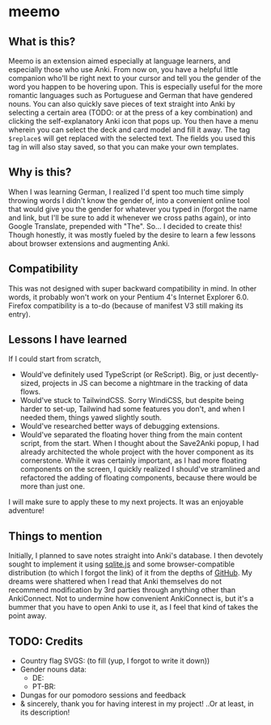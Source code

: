 # meemo
## What is this?
Meemo is an extension aimed especially at language learners, and especially those who use Anki. 
From now on, you have a helpful little companion who'll be right next to your cursor and tell you the gender of the word you happen to be hovering upon. This is especially useful for the more romantic languages such as Portuguese and German that have gendered nouns. 
You can also quickly save pieces of text straight into Anki by selecting a certain area (TODO: or at the press of a key combination) and clicking the self-explanatory Anki icon that pops up. You then have a menu wherein you can select the deck and card model and fill it away. The tag `$replace$` will get replaced with the selected text. The fields you used this tag in will also stay saved, so that you can make your own templates.

## Why is this?
When I was learning German, I realized I'd spent too much time simply throwing words I didn't know the gender of, into a convenient online tool that would give you the gender for whatever you typed in (forgot the name and link, but I'll be sure to add it whenever we cross paths again), or into Google Translate, prepended with "The". So... I decided to create this! 
Though honestly, it was mostly fueled by the desire to learn a few lessons about browser extensions and augmenting Anki.

## Compatibility
This was not designed with super backward compatibility in mind. In other words, it probably won't work on your Pentium 4's Internet Explorer 6.0. Firefox compatibility is a to-do (because of manifest V3 still making its entry).

## Lessons I have learned
If I could start from scratch, 
- Would've definitely used TypeScript (or ReScript). Big, or just decently-sized, projects in JS can become a nightmare in the tracking of data flows.
- Would've stuck to TailwindCSS. Sorry WindiCSS, but despite being harder to set-up, Tailwind had some features you don't, and when I needed them, things yawed slightly south.
- Would've researched better ways of debugging extensions.
- Would've separated the floating hover thing from the main content script, from the start. When I thought about the Save2Anki popup, I had already architected the whole project with the hover component as its cornerstone. While it was certainly important, as I had more floating components on the screen, I quickly realized I should've stramlined and refactored the adding of floating components, because there would be more than just one.

I will make sure to apply these to my next projects. It was an enjoyable adventure!

## Things to mention
Initially, I planned to save notes straight into Anki's database. I then devotely sought to implement it using [sqlite.js](https://sql.js.org/#/) and some browser-compatible distribution (to which I forgot the link) of it from the depths of [GitHub](https://www.youtube.com/watch?v=dQw4w9WgXcQ). My dreams were shattered when I read that Anki themselves do not recommend modification by 3rd parties through anything other than AnkiConnect. Not to undermine how convenient AnkiConnect is, but it's a bummer that you have to open Anki to use it, as I feel that kind of takes the point away.

## TODO: Credits
- Country flag SVGS: (to fill (yup, I forgot to write it down))
- Gender nouns data:
    - DE:
    - PT-BR:
- Dungas for our pomodoro sessions and feedback
- & sincerely, thank you for having interest in my project! ..Or at least, in its description!